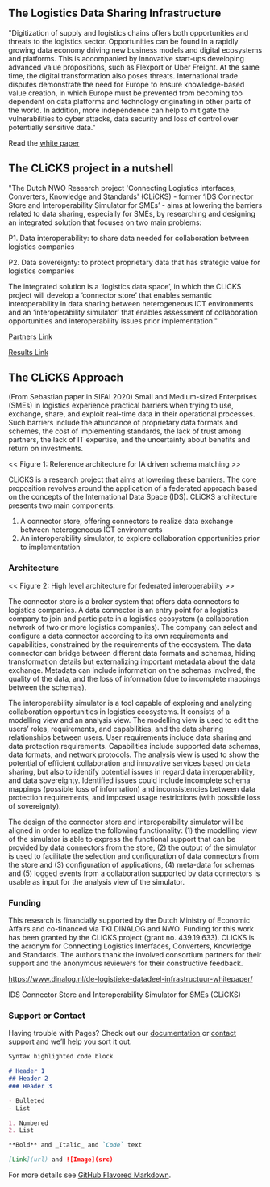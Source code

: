 ## The Logistics Data Sharing Infrastructure
"Digitization of supply and logistics chains offers both opportunities and threats to the logistics sector. Opportunities can be found in a rapidly growing data economy driving new business models and digital ecosystems and platforms. This is accompanied by innovative start-ups developing advanced value propositions, such as Flexport or Uber Freight. At the same time, the digital transformation also poses threats. International trade disputes demonstrate the need for Europe to ensure knowledge-based value creation, in which Europe must be prevented from becoming too dependent on data platforms and technology originating in other parts of the world. In addition, more independence can help to mitigate the vulnerabilities to cyber attacks, data security and loss of control over potentially sensitive data."

Read the [white paper](https://www.dinalog.nl/wp-content/uploads/2020/08/Dinalog_Whitepaper-Data-Infrastructure_DEF.pdf)

## The CLiCKS project in a nutshell
"The Dutch NWO Research project 'Connecting Logistics interfaces, Converters, Knowledge and Standards' (CLiCKS) - former ‘IDS Connector Store and Interoperability Simulator for SMEs’ - aims at lowering the barriers related to data sharing, especially for SMEs, by researching and designing an integrated solution that focuses on two main problems:

P1. Data interoperability: to share data needed for collaboration between logistics companies

P2. Data sovereignty: to protect proprietary data that has strategic value for logistics companies

The integrated solution is a ‘logistics data space’, in which the CLiCKS project will develop a ‘connector store’ that enables semantic interoperability in data sharing between heterogeneous ICT environments and an ‘interoperability simulator’ that enables assessment of collaboration opportunities and interoperability issues prior implementation."

[Partners Link](/partners)

[Results Link](/results)

## The CLiCKS Approach
(From Sebastian paper in SIFAI 2020)
Small and Medium-sized Enterprises (SMEs) in logistics experience practical barriers when trying to use, exchange, share, and exploit real-time data in their operational processes. Such barriers include the abundance of proprietary data formats and schemes, the cost of implementing standards, the lack of trust among partners, the lack of IT expertise, and the uncertainty about benefits and return on investments. 

<< Figure 1: Reference architecture for IA driven schema matching >> 

CLiCKS is a research project that aims at lowering these barriers. The core proposition revolves around the application of a federated approach based on the concepts of the International Data Space (IDS). CLiCKS  architecture presents two main components: 
1. A connector store, offering connectors to realize data exchange between heterogeneous ICT environments
2. An interoperability simulator, to explore collaboration opportunities prior to implementation 

### Architecture 

<< Figure 2: High level architecture for federated interoperability >> 

The connector store is a broker system that offers data connectors to logistics companies. A data connector is an entry point for a logistics company to join and participate in a logistics ecosystem (a collaboration network of two or more logistics companies). The company can select and configure a data connector according to its own requirements and capabilities, constrained by the requirements of the ecosystem. The data connector can bridge between different data formats and schemas, hiding transformation details but externalizing important metadata about the data exchange. Metadata can include information on the schemas involved, the quality of the data, and the loss of information (due to incomplete mappings between the schemas).

The interoperability simulator is a tool capable of exploring and analyzing collaboration opportunities in logistics ecosystems. It consists of a modelling view and an analysis view. The modelling view is used to edit the users’ roles, requirements, and capabilities, and the data sharing relationships between users. User requirements include data sharing and data protection requirements. Capabilities include supported data schemas, data formats, and network protocols. The analysis view is used to show the potential of efficient collaboration and innovative services based on data sharing, but also to identify potential issues in regard data interoperability, and data sovereignty. Identified issues could include incomplete schema mappings (possible loss of information) and inconsistencies between data protection requirements, and imposed usage restrictions (with possible loss of sovereignty).

The design of the connector store and interoperability simulator will be aligned in order to realize the following functionality: (1) the modelling view of the simulator is able to express the functional support that can be provided by data connectors from the store, (2) the output of the simulator is used to facilitate the selection and configuration of data connectors from the store and (3) configuration of applications, (4) meta-data for schemas and (5) logged events from a collaboration supported by data connectors is usable as input for the analysis view of the simulator.

### Funding 

This research is financially supported by the Dutch Ministry of Economic Affairs and co-financed via TKI DINALOG and NWO. Funding for this work has been granted by the CLICKS project (grant no. 439.19.633). CLICKS is the acronym for Connecting Logistics Interfaces, Converters, Knowledge and Standards. The authors thank the involved consortium partners for their support and the anonymous reviewers for their constructive feedback.

https://www.dinalog.nl/de-logistieke-datadeel-infrastructuur-whitepaper/

IDS Connector Store and Interoperability Simulator for SMEs (CLiCKS)

### Support or Contact

Having trouble with Pages? Check out our [documentation](https://docs.github.com/categories/github-pages-basics/) or [contact support](https://github.com/contact) and we’ll help you sort it out.


```markdown
Syntax highlighted code block

# Header 1
## Header 2
### Header 3

- Bulleted
- List

1. Numbered
2. List

**Bold** and _Italic_ and `Code` text

[Link](url) and ![Image](src)
```

For more details see [GitHub Flavored Markdown](https://guides.github.com/features/mastering-markdown/).

